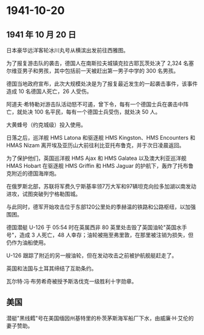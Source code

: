 # 1941-10-20

## 1941 年 10 月 20 日

日本豪华远洋客轮冰川丸号从横滨出发前往西雅图。

为了报复游击队的袭击，德国人在南斯拉夫城镇克拉古耶瓦茨处决了 2,324
名塞尔维亚男子和男孩，其中包括前一天被赶出第一男子中学的 300 名男孩。

德国当地政府宣布，此次大规模处决是为了报复最近发生的一起袭击事件，该事件造成
10 名德国人死亡，26 人受伤。

阿道夫·希特勒对游击队活动怒不可遏，曾下令，每有一个德国士兵在袭击中阵亡，就处决
100 名平民，每有一个德国士兵受伤，就处决 50 人。

大黄蜂号（约克城级）投入使用。

日落之后，巡洋舰 HMS Latona 和驱逐舰 HMS Kingston、HMS Encounters 和
HMAS Nizam 离开埃及亚历山大前往利比亚托布鲁克，并于次日凌晨返回。

为了保护他们，英国巡洋舰 HMS Ajax 和 HMS Galatea 以及澳大利亚巡洋舰 HMAS
Hobart 在驱逐舰 HMS Griffin 和 HMS Jaguar
的护航下，轰炸了托布鲁克附近的德国海岸炮。

在俄罗斯北部，苏联将军费久宁斯基率领7万大军和97辆坦克向拉多加湖以南发动进攻，试图突破列宁格勒围城。

与此同时，德军开始攻击位于东部120公里处的季赫温的铁路和公路枢纽，以加强围困。

德国潜艇 U-126 于 05:54 时在英属西非 80
英里处击毁了英国油轮"英国水手号"，造成 3 人死亡，48
人幸存；油轮被拖至弗里敦，在那里被注销为损失，但仍作为油船使用。

U-126 跟踪了附近的另一艘油轮，但在发动攻击之前被护航舰艇赶走了。

英国和法国与土耳其缔结了互助条约。

瓦尔特·冯·布劳希奇被授予斯洛伐克一级胜利十字勋章。

## 美国

潜艇"黑线鳕"号在美国缅因州基特里的朴茨茅斯海军船厂下水，由威廉·H·艾伦的妻子赞助。

